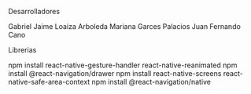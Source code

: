 Desarrolladores

Gabriel Jaime Loaiza Arboleda
Mariana Garces Palacios
Juan Fernando Cano

Librerias

npm install react-native-gesture-handler react-native-reanimated
npm install @react-navigation/drawer
npm install react-native-screens react-native-safe-area-context
npm install @react-navigation/native